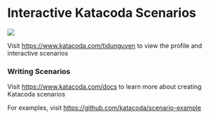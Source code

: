 # Interactive Katacoda Scenarios

[![](http://shields.katacoda.com/katacoda/tidunguyen/count.svg)](https://www.katacoda.com/tidunguyen "Get your profile on Katacoda.com")

Visit https://www.katacoda.com/tidunguyen to view the profile and interactive scenarios

### Writing Scenarios
Visit https://www.katacoda.com/docs to learn more about creating Katacoda scenarios

For examples, visit https://github.com/katacoda/scenario-example
